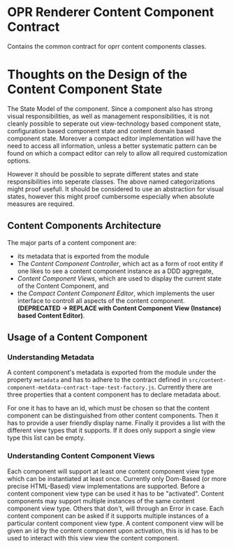# OPR Renderer Content Component Contract

Contains the common contract for oprr content components classes.

# Thoughts on the Design of the Content Component State

The State Model of the component.
Since a component also has strong visual responsibilities, as well as management responsibilities, 
it is not cleanly possible to seperate out view-technology based component state, configuration based component state
and content domain based component state.
Moreover a compact editor implementation will have the need to access all information, unless a better systematic 
pattern can be found on which a compact editor can rely to allow all required customization options.

However it should be possible to seprate different states and state responsibilities into seperate classes.
The above named categorizations might proof usefull. It should be considered to use an abstraction for visual states, 
however this might proof cumbersome especially when absolute measures are required.

## Content Components Architecture

The major parts of a content component are:
* its metadata that is exported from the module
* The *Content Component Controller*, which act as a form of root entity if one likes to see a content component instance as a DDD aggregate,
* *Content Component Views*, which are used to display the current state of the Content Component, and 
* the *Compact Content Component Editor*, which implements the user interface to controll all aspects of the content component. **(DEPRECATED -> REPLACE with Content Component View (Instance) based Content Editor)**.

## Usage of a Content Component

### Understanding Metadata

A content component's metadata is exported from the module under the property `metadata` and has to adhere to the contract defined in `src/content-component-metdata-contract-tape-test-factory.js`. Currently there are three properties that a content component has to declare metadata about.

For one it has to have an id, which must be chosen so that the content component can be distinguished from other content components. Then it has to provide a user friendly display name. Finally it provides a list with the different view types that it supports. If it does only support a single view type this list can be empty.

### Understanding Content Component Views

Each component will support at least one content component view type which can be instantiated at least once. Currently only Dom-Based (or more precise HTML-Based) view implementations are supported. Before a content component view type can be used it has to be "activated". Content components may support multiple instances of the same content component view type. Others that don't, will through an Error in case. Each content component can be asked if it supports multiple instances of a particular content component view type. A content component view will be given an id by the content component upon activation, this is id  has to be used to interact with this view view the content component.
